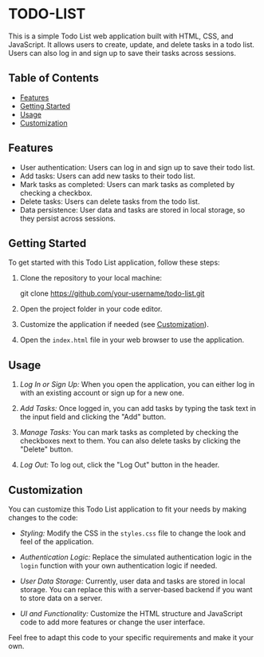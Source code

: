 # TODO-LIST

This is a simple Todo List web application built with HTML, CSS, and JavaScript. It allows users to create, update, and delete tasks in a todo list. Users can also log in and sign up to save their tasks across sessions.

## Table of Contents
- [Features](#features)
- [Getting Started](#getting-started)
- [Usage](#usage)
- [Customization](#customization)

## Features

- User authentication: Users can log in and sign up to save their todo list.
- Add tasks: Users can add new tasks to their todo list.
- Mark tasks as completed: Users can mark tasks as completed by checking a checkbox.
- Delete tasks: Users can delete tasks from the todo list.
- Data persistence: User data and tasks are stored in local storage, so they persist across sessions.

## Getting Started

To get started with this Todo List application, follow these steps:

1. Clone the repository to your local machine:
   
   git clone https://github.com/your-username/todo-list.git
   

2. Open the project folder in your code editor.

3. Customize the application if needed (see [Customization](#customization)).

4. Open the `index.html` file in your web browser to use the application.

## Usage

1. *Log In or Sign Up:* When you open the application, you can either log in with an existing account or sign up for a new one.

2. *Add Tasks:* Once logged in, you can add tasks by typing the task text in the input field and clicking the "Add" button.

3. *Manage Tasks:* You can mark tasks as completed by checking the checkboxes next to them. You can also delete tasks by clicking the "Delete" button.

4. *Log Out:* To log out, click the "Log Out" button in the header.

## Customization

You can customize this Todo List application to fit your needs by making changes to the code:

- *Styling:* Modify the CSS in the `styles.css` file to change the look and feel of the application.

- *Authentication Logic:* Replace the simulated authentication logic in the `login` function with your own authentication logic if needed.

- *User Data Storage:* Currently, user data and tasks are stored in local storage. You can replace this with a server-based backend if you want to store data on a server.

- *UI and Functionality:* Customize the HTML structure and JavaScript code to add more features or change the user interface.

Feel free to adapt this code to your specific requirements and make it your own.
